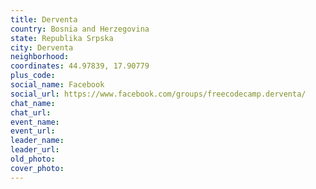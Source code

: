 ```yaml
---
title: Derventa
country: Bosnia and Herzegovina
state: Republika Srpska
city: Derventa
neighborhood: 
coordinates: 44.97839, 17.90779
plus_code:
social_name: Facebook
social_url: https://www.facebook.com/groups/freecodecamp.derventa/
chat_name:
chat_url:
event_name:
event_url:
leader_name:
leader_url:
old_photo: 
cover_photo:
---
```

